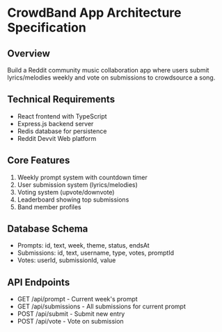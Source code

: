 # CrowdBand App Architecture Specification

## Overview
Build a Reddit community music collaboration app where users submit lyrics/melodies weekly and vote on submissions to crowdsource a song.

## Technical Requirements
- React frontend with TypeScript
- Express.js backend server
- Redis database for persistence
- Reddit Devvit Web platform

## Core Features
1. Weekly prompt system with countdown timer
2. User submission system (lyrics/melodies)
3. Voting system (upvote/downvote)
4. Leaderboard showing top submissions
5. Band member profiles

## Database Schema
- Prompts: id, text, week, theme, status, endsAt
- Submissions: id, text, username, type, votes, promptId
- Votes: userId, submissionId, value

## API Endpoints
- GET /api/prompt - Current week's prompt
- GET /api/submissions - All submissions for current prompt
- POST /api/submit - Submit new entry
- POST /api/vote - Vote on submission
